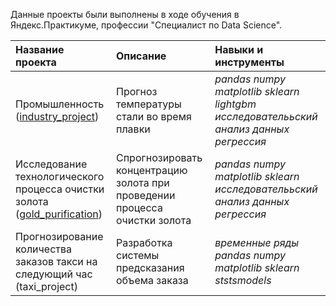 Данные проекты были выполнены в ходе обучения в Яндекс.Практикуме, профессии "Специалист по Data Science".

| Название проекта | Описание | Навыки и инструменты | 
| :---------------------- | :---------------------- | :---------------------- |
| Промышленность ([industry_project](https://github.com/neyro-lesya/data_science_projects/tree/main/industry_project)) | Прогноз температуры стали во время плавки | *pandas* *numpy* *matplotlib* *sklearn* *lightgbm* *исследователььский анализ данных* *регрессия* |
| Исследование технологического процесса очистки золота ([gold_purification](https://github.com/neyro-lesya/data_science_projects/tree/main/gold_purification)) | Спрогнозировать концентрацию золота при проведении процесса очистки золота | *pandas* *numpy* *matplotlib* *sklearn* *исследователььский анализ данных* *регрессия*  |
| Прогнозирование количества заказов такси на следующий час (taxi_project) | Разработка системы предсказания объема заказа | *временные ряды*  *pandas* *numpy* *matplotlib* *sklearn* *ststsmodels* |
